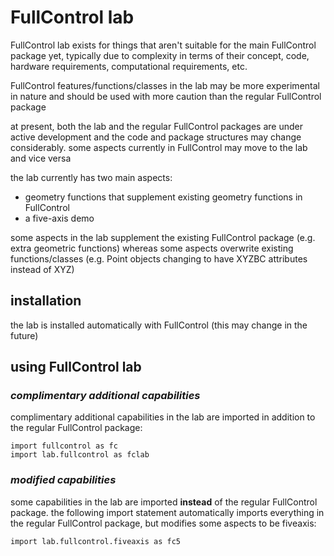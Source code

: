 # FullControl lab


FullControl lab exists for things that aren't suitable for the main FullControl package yet, typically due to complexity in terms of their concept, code, hardware requirements, computational requirements, etc.

FullControl features/functions/classes in the lab may be more experimental in nature and should be used with more caution than the regular FullControl package

at present, both the lab and the regular FullControl packages are under active development and the code and package structures may change considerably. some aspects currently in FullControl may move to the lab and vice versa

the lab currently has two main aspects:
- geometry functions that supplement existing geometry functions in FullControl
- a five-axis demo

some aspects in the lab supplement the existing FullControl package (e.g. extra geometric functions) whereas some aspects overwrite existing functions/classes (e.g. Point objects changing to have XYZBC attributes instead of XYZ)

## installation

the lab is installed automatically with FullControl (this may change in the future)

## using FullControl lab

### *complimentary additional capabilities*

complimentary additional capabilities in the lab are imported in addition to the regular FullControl package:

```
import fullcontrol as fc
import lab.fullcontrol as fclab
```

### *modified capabilities*
some capabilities in the lab are imported **instead** of the regular FullControl package. the following import statement automatically imports everything in the regular FullControl package, but modifies some aspects to be fiveaxis:
```
import lab.fullcontrol.fiveaxis as fc5
```